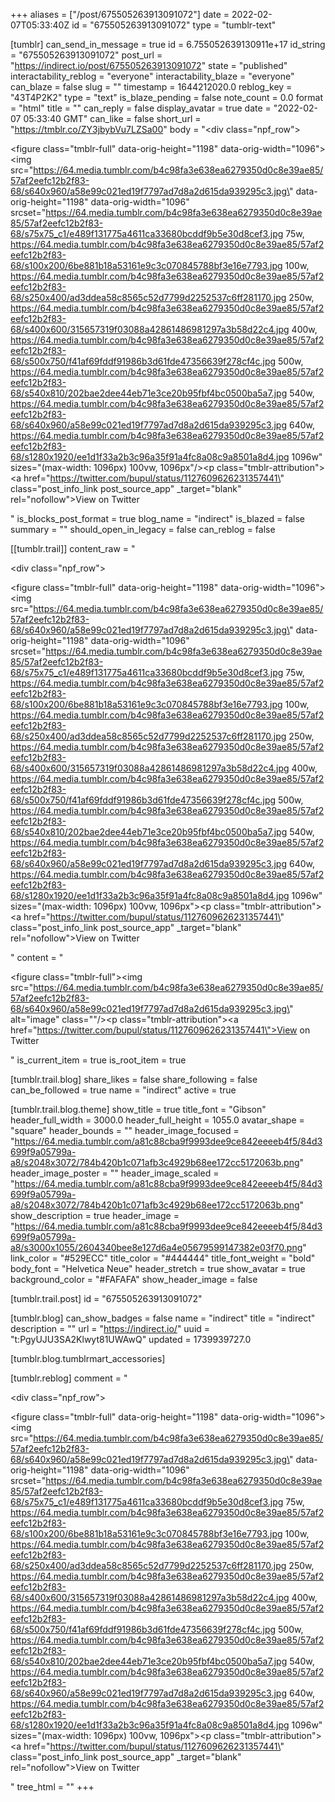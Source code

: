 +++
aliases = ["/post/675505263913091072"]
date = 2022-02-07T05:33:40Z
id = "675505263913091072"
type = "tumblr-text"

[tumblr]
can_send_in_message = true
id = 6.755052639130911e+17
id_string = "675505263913091072"
post_url = "https://indirect.io/post/675505263913091072"
state = "published"
interactability_reblog = "everyone"
interactability_blaze = "everyone"
can_blaze = false
slug = ""
timestamp = 1644212020.0
reblog_key = "43T4P2K2"
type = "text"
is_blaze_pending = false
note_count = 0.0
format = "html"
title = ""
can_reply = false
display_avatar = true
date = "2022-02-07 05:33:40 GMT"
can_like = false
short_url = "https://tmblr.co/ZY3jbybVu7LZSa00"
body = "<div class=\"npf_row\"><div><figure class=\"tmblr-full\" data-orig-height=\"1198\" data-orig-width=\"1096\"><img src=\"https://64.media.tumblr.com/b4c98fa3e638ea6279350d0c8e39ae85/57af2eefc12b2f83-68/s640x960/a58e99c021ed19f7797ad7d8a2d615da939295c3.jpg\" data-orig-height=\"1198\" data-orig-width=\"1096\" srcset=\"https://64.media.tumblr.com/b4c98fa3e638ea6279350d0c8e39ae85/57af2eefc12b2f83-68/s75x75_c1/e489f131775a4611ca33680bcddf9b5e30d8cef3.jpg 75w, https://64.media.tumblr.com/b4c98fa3e638ea6279350d0c8e39ae85/57af2eefc12b2f83-68/s100x200/6be881b18a53161e9c3c070845788bf3e16e7793.jpg 100w, https://64.media.tumblr.com/b4c98fa3e638ea6279350d0c8e39ae85/57af2eefc12b2f83-68/s250x400/ad3ddea58c8565c52d7799d2252537c6ff281170.jpg 250w, https://64.media.tumblr.com/b4c98fa3e638ea6279350d0c8e39ae85/57af2eefc12b2f83-68/s400x600/315657319f03088a42861486981297a3b58d22c4.jpg 400w, https://64.media.tumblr.com/b4c98fa3e638ea6279350d0c8e39ae85/57af2eefc12b2f83-68/s500x750/f41af69fddf91986b3d61fde47356639f278cf4c.jpg 500w, https://64.media.tumblr.com/b4c98fa3e638ea6279350d0c8e39ae85/57af2eefc12b2f83-68/s540x810/202bae2dee44eb71e3ce20b95fbf4bc0500ba5a7.jpg 540w, https://64.media.tumblr.com/b4c98fa3e638ea6279350d0c8e39ae85/57af2eefc12b2f83-68/s640x960/a58e99c021ed19f7797ad7d8a2d615da939295c3.jpg 640w, https://64.media.tumblr.com/b4c98fa3e638ea6279350d0c8e39ae85/57af2eefc12b2f83-68/s1280x1920/ee1d1f33a2b3c96a35f91a4fc8a08c9a8501a8d4.jpg 1096w\" sizes=\"(max-width: 1096px) 100vw, 1096px\"/></figure><p class=\"tmblr-attribution\"><a href=\"https://twitter.com/bupul/status/1127609626231357441\" class=\"post_info_link post_source_app\" _target=\"blank\" rel=\"nofollow\">View on Twitter</a></p></div></div>"
is_blocks_post_format = true
blog_name = "indirect"
is_blazed = false
summary = ""
should_open_in_legacy = false
can_reblog = false

[[tumblr.trail]]
content_raw = "<p><div class=\"npf_row\"><div><figure class=\"tmblr-full\" data-orig-height=\"1198\" data-orig-width=\"1096\"><img src=\"https://64.media.tumblr.com/b4c98fa3e638ea6279350d0c8e39ae85/57af2eefc12b2f83-68/s640x960/a58e99c021ed19f7797ad7d8a2d615da939295c3.jpg\" data-orig-height=\"1198\" data-orig-width=\"1096\" srcset=\"https://64.media.tumblr.com/b4c98fa3e638ea6279350d0c8e39ae85/57af2eefc12b2f83-68/s75x75_c1/e489f131775a4611ca33680bcddf9b5e30d8cef3.jpg 75w, https://64.media.tumblr.com/b4c98fa3e638ea6279350d0c8e39ae85/57af2eefc12b2f83-68/s100x200/6be881b18a53161e9c3c070845788bf3e16e7793.jpg 100w, https://64.media.tumblr.com/b4c98fa3e638ea6279350d0c8e39ae85/57af2eefc12b2f83-68/s250x400/ad3ddea58c8565c52d7799d2252537c6ff281170.jpg 250w, https://64.media.tumblr.com/b4c98fa3e638ea6279350d0c8e39ae85/57af2eefc12b2f83-68/s400x600/315657319f03088a42861486981297a3b58d22c4.jpg 400w, https://64.media.tumblr.com/b4c98fa3e638ea6279350d0c8e39ae85/57af2eefc12b2f83-68/s500x750/f41af69fddf91986b3d61fde47356639f278cf4c.jpg 500w, https://64.media.tumblr.com/b4c98fa3e638ea6279350d0c8e39ae85/57af2eefc12b2f83-68/s540x810/202bae2dee44eb71e3ce20b95fbf4bc0500ba5a7.jpg 540w, https://64.media.tumblr.com/b4c98fa3e638ea6279350d0c8e39ae85/57af2eefc12b2f83-68/s640x960/a58e99c021ed19f7797ad7d8a2d615da939295c3.jpg 640w, https://64.media.tumblr.com/b4c98fa3e638ea6279350d0c8e39ae85/57af2eefc12b2f83-68/s1280x1920/ee1d1f33a2b3c96a35f91a4fc8a08c9a8501a8d4.jpg 1096w\" sizes=\"(max-width: 1096px) 100vw, 1096px\"></figure><p class=\"tmblr-attribution\"><a href=\"https://twitter.com/bupul/status/1127609626231357441\" class=\"post_info_link post_source_app\" _target=\"blank\" rel=\"nofollow\">View on Twitter</a></p></div></div></p>"
content = "<p><figure class=\"tmblr-full\"><img src=\"https://64.media.tumblr.com/b4c98fa3e638ea6279350d0c8e39ae85/57af2eefc12b2f83-68/s640x960/a58e99c021ed19f7797ad7d8a2d615da939295c3.jpg\" alt=\"image\" class=\"\"/></figure><p class=\"tmblr-attribution\"><a href=\"https://twitter.com/bupul/status/1127609626231357441\">View on Twitter</a></p></p>"
is_current_item = true
is_root_item = true

[tumblr.trail.blog]
share_likes = false
share_following = false
can_be_followed = true
name = "indirect"
active = true

[tumblr.trail.blog.theme]
show_title = true
title_font = "Gibson"
header_full_width = 3000.0
header_full_height = 1055.0
avatar_shape = "square"
header_bounds = ""
header_image_focused = "https://64.media.tumblr.com/a81c88cba9f9993dee9ce842eeeeb4f5/84d3699f9a05799a-a8/s2048x3072/784b420b1c071afb3c4929b68ee172cc5172063b.png"
header_image_poster = ""
header_image_scaled = "https://64.media.tumblr.com/a81c88cba9f9993dee9ce842eeeeb4f5/84d3699f9a05799a-a8/s2048x3072/784b420b1c071afb3c4929b68ee172cc5172063b.png"
show_description = true
header_image = "https://64.media.tumblr.com/a81c88cba9f9993dee9ce842eeeeb4f5/84d3699f9a05799a-a8/s3000x1055/2604340bee8e127d6a4e05679599147382e03f70.png"
link_color = "#529ECC"
title_color = "#444444"
title_font_weight = "bold"
body_font = "Helvetica Neue"
header_stretch = true
show_avatar = true
background_color = "#FAFAFA"
show_header_image = false

[tumblr.trail.post]
id = "675505263913091072"

[tumblr.blog]
can_show_badges = false
name = "indirect"
title = "indirect"
description = ""
url = "https://indirect.io/"
uuid = "t:PgyUJU3SA2Klwyt81UWAwQ"
updated = 1739939727.0

[tumblr.blog.tumblrmart_accessories]

[tumblr.reblog]
comment = "<p><div class=\"npf_row\"><div><figure class=\"tmblr-full\" data-orig-height=\"1198\" data-orig-width=\"1096\"><img src=\"https://64.media.tumblr.com/b4c98fa3e638ea6279350d0c8e39ae85/57af2eefc12b2f83-68/s640x960/a58e99c021ed19f7797ad7d8a2d615da939295c3.jpg\" data-orig-height=\"1198\" data-orig-width=\"1096\" srcset=\"https://64.media.tumblr.com/b4c98fa3e638ea6279350d0c8e39ae85/57af2eefc12b2f83-68/s75x75_c1/e489f131775a4611ca33680bcddf9b5e30d8cef3.jpg 75w, https://64.media.tumblr.com/b4c98fa3e638ea6279350d0c8e39ae85/57af2eefc12b2f83-68/s100x200/6be881b18a53161e9c3c070845788bf3e16e7793.jpg 100w, https://64.media.tumblr.com/b4c98fa3e638ea6279350d0c8e39ae85/57af2eefc12b2f83-68/s250x400/ad3ddea58c8565c52d7799d2252537c6ff281170.jpg 250w, https://64.media.tumblr.com/b4c98fa3e638ea6279350d0c8e39ae85/57af2eefc12b2f83-68/s400x600/315657319f03088a42861486981297a3b58d22c4.jpg 400w, https://64.media.tumblr.com/b4c98fa3e638ea6279350d0c8e39ae85/57af2eefc12b2f83-68/s500x750/f41af69fddf91986b3d61fde47356639f278cf4c.jpg 500w, https://64.media.tumblr.com/b4c98fa3e638ea6279350d0c8e39ae85/57af2eefc12b2f83-68/s540x810/202bae2dee44eb71e3ce20b95fbf4bc0500ba5a7.jpg 540w, https://64.media.tumblr.com/b4c98fa3e638ea6279350d0c8e39ae85/57af2eefc12b2f83-68/s640x960/a58e99c021ed19f7797ad7d8a2d615da939295c3.jpg 640w, https://64.media.tumblr.com/b4c98fa3e638ea6279350d0c8e39ae85/57af2eefc12b2f83-68/s1280x1920/ee1d1f33a2b3c96a35f91a4fc8a08c9a8501a8d4.jpg 1096w\" sizes=\"(max-width: 1096px) 100vw, 1096px\"></figure><p class=\"tmblr-attribution\"><a href=\"https://twitter.com/bupul/status/1127609626231357441\" class=\"post_info_link post_source_app\" _target=\"blank\" rel=\"nofollow\">View on Twitter</a></p></div></div></p>"
tree_html = ""
+++
